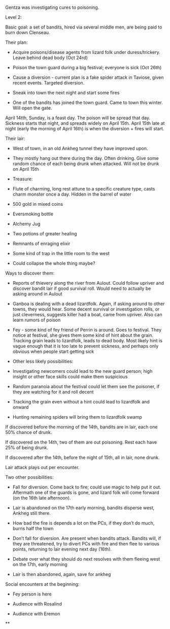 Gentza was investigating cures to poisoning. 



Level 2:

Basic goal: a set of bandits, hired via several middle men, are being paid to burn down Clenseau. 

Their plan:

-   Acquire poisons/disease agents from lizard folk under duress/trickery. Leave behind dead body (Oct 24rd)
    
-   Poison the town guard during a big festival; everyone is sick (Oct 26th)
    
-   Cause a diversion - current plan is a fake spider attack in Taviose, given recent events. Targeted diversion.
    
-   Sneak into town the next night and start some fires
    
-   One of the bandits has joined the town guard. Came to town this winter. Will open the gate.
    

  

April 14tth, Sunday, is a feast day. The poison will be spread that day. Sickness starts that night, and spreads widely on April 15th. April 15th late at night (early the morning of April 16th) is when the diversion + fires will start.

  

Their lair:

-   West of town, in an old Ankheg tunnel they have improved upon.
    
-   They mostly hang out there during the day. Often drinking. Give some random chance of each being drunk when attacked. Will not be drunk on April 15th
    
-   Treasure:
    

-   Flute of charming, long rest attune to a specific creature type, casts charm monster once a day. Hidden in the barrel of water
    
-   500 gold in mixed coins
    
-   Eversmoking bottle
    
-   Alchemy Jug
    
-   Two potions of greater healing
    
-   Remnants of enraging elixir
    

-   Some kind of trap in the little room to the west
    
-   Could collapse the whole thing maybe?
    

  

Ways to discover them:

-   Reports of thievery along the river from Aulout. Could follow upriver and discover bandit lair if good survival roll. Would need to actually be asking around in Aulout
    
-   Ganboa is dealing with a dead lizardfolk. Again, if asking around to other towns, they would hear. Some decent survival or investigation rolls, or just cleverness, suggests killer had a boat, came from upriver. Also can learn rumors of poison
    
-   Fey - some kind of fey friend of Perrin is around. Goes to festival. They notice at festival, she gives them some kind of hint about the grain. Tracking grain leads to lizardfolk, leads to dead body. Most likely hint is vague enough that it is too late to prevent sickness, and perhaps only obvious when people start getting sick
    
-   Other less likely possibilities: 
    
-   Investigating newcomers could lead to the new guard person; high insight or other face skills could make them suspicious
    
-   Random paranoia about the festival could let them see the poisoner, if they are watching for it and roll decent
    
-   Tracking the grain even without a hint could lead to lizardfolk and onward
    
-   Hunting remaining spiders will bring them to lizardfolk swamp
    

  

If discovered before the morning of the 14th, bandits are in lair, each one 50% chance of drunk.

If discovered on the 14th, two of them are out poisoning. Rest each have 25% of being drunk.

If discovered after the 14th, before the night of 15th, all in lair, none drunk.

  

Lair attack plays out per encounter.

  

Two other possibilities:

  

-   Fall for diversion. Come back to fire; could use magic to help put it out. Aftermath one of the guards is gone, and lizard folk will come forward (on the 16th late afternoon).
    

-   Lair is abandoned on the 17th early morning, bandits disperse west, Ankheg still there.
    
-   How bad the fire is depends a lot on the PCs, if they don’t do much, burns half the town
    

-   Don’t fall for diversion. Are present when bandits attack. Bandits will, if they are threatened, try to divert PCs with fire and then flee to various points, returning to lair evening next day (16th). 
    

-   Debate over what they should do next resolves with them fleeing west on the 17th, early morning
    
-   Lair is then abandoned, again, save for ankheg
    

  

Social encounters at the beginning:

-   Fey person is here
    

-   Audience with Rosalind
    
-   Audience with Eremon
    

  
**